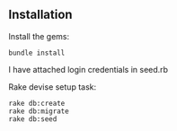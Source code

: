 ## Installation

Install the gems:

```
bundle install
```

I have attached login credentials in seed.rb

Rake devise setup task:

```
rake db:create
rake db:migrate
rake db:seed
```

